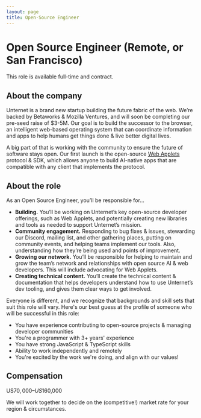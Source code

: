 ```yaml
---
layout: page
title: Open-Source Engineer
---
```


# Open Source Engineer (Remote, or San Francisco)

This role is available full-time and contract.

## About the company

Unternet is a brand new startup building the future fabric of the web. We’re backed by Betaworks & Mozilla Ventures, and will soon be completing our pre-seed raise of $3-5M. Our goal is to build the successor to the browser, an intelligent web-based operating system that can coordinate information and apps to help humans get things done & live better digital lives.

A big part of that is working with the community to ensure the future of software stays open. Our first launch is the open-source [Web Applets](https://github.com/unternet-co/web-applets/) protocol & SDK, which allows anyone to build AI-native apps that are compatible with any client that implements the protocol.

## About the role

As an Open Source Engineer, you’ll be responsible for…

- **Building.** You’ll be working on Unternet’s key open-source developer offerings, such as Web Applets, and potentially creating new libraries and tools as needed to support Unternet’s mission.
- **Community engagement.** Responding to bug fixes & issues, stewarding our Discord, mailing list, and other gathering places, putting on community events, and helping teams implement our tools. Also, understanding how they’re being used and points of improvement.
- **Growing our network.** You’ll be responsible for helping to maintain and grow the team’s network and relationships with open source AI & web developers. This will include advocating for Web Applets.
- **Creating technical content.** You’ll create the technical content & documentation that helps developers understand how to use Unternet’s dev tooling, and gives them clear ways to get involved.

Everyone is different, and we recognize that backgrounds and skill sets that suit this role will vary. Here's our best guess at the profile of someone who will be successful in this role:

- You have experience contributing to open-source projects & managing developer communities
- You're a programmer with 3+ years' experience
- You have strong JavaScript & TypeScript skills
- Ability to work independently and remotely
- You're excited by the work we're doing, and align with our values!

## Compensation

US$70,000 – US$160,000

We will work together to decide on the (competitive!) market rate for your region & circumstances.
